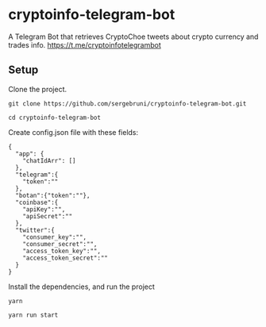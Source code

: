 # cryptoinfo-telegram-bot
A Telegram Bot that retrieves CryptoChoe tweets about crypto currency and trades info. https://t.me/cryptoinfotelegrambot

## Setup

Clone the project.

```
git clone https://github.com/sergebruni/cryptoinfo-telegram-bot.git

cd cryptoinfo-telegram-bot
```

Create config.json file with these fields:

```
{
  "app": {
    "chatIdArr": []
  },
  "telegram":{
    "token":""
  },
  "botan":{"token":""},
  "coinbase":{
    "apiKey":"",
    "apiSecret":""
  },
  "twitter":{
    "consumer_key":"",
    "consumer_secret":"",
    "access_token_key":"",
    "access_token_secret":""
  }
}
```

Install the dependencies, and run the project

```
yarn

yarn run start
```